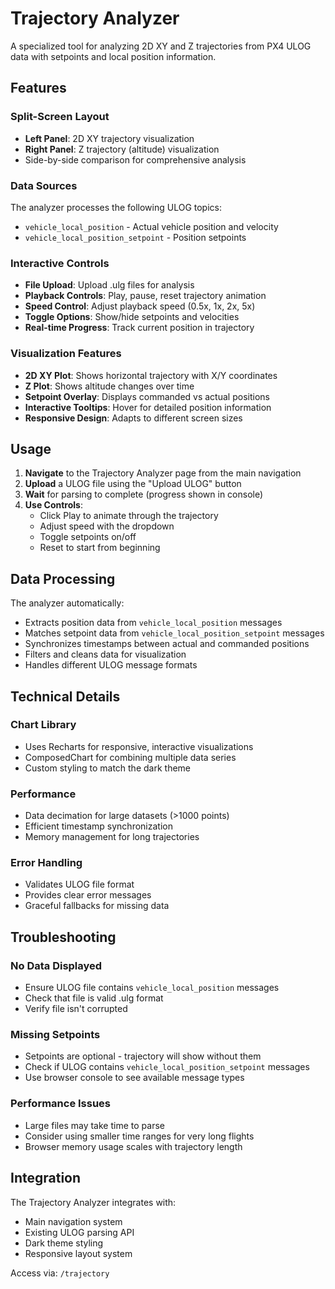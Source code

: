 # Trajectory Analyzer

A specialized tool for analyzing 2D XY and Z trajectories from PX4 ULOG data with setpoints and local position information.

## Features

### Split-Screen Layout
- **Left Panel**: 2D XY trajectory visualization
- **Right Panel**: Z trajectory (altitude) visualization
- Side-by-side comparison for comprehensive analysis

### Data Sources
The analyzer processes the following ULOG topics:
- `vehicle_local_position` - Actual vehicle position and velocity
- `vehicle_local_position_setpoint` - Position setpoints

### Interactive Controls
- **File Upload**: Upload .ulg files for analysis
- **Playback Controls**: Play, pause, reset trajectory animation
- **Speed Control**: Adjust playback speed (0.5x, 1x, 2x, 5x)
- **Toggle Options**: Show/hide setpoints and velocities
- **Real-time Progress**: Track current position in trajectory

### Visualization Features
- **2D XY Plot**: Shows horizontal trajectory with X/Y coordinates
- **Z Plot**: Shows altitude changes over time
- **Setpoint Overlay**: Displays commanded vs actual positions
- **Interactive Tooltips**: Hover for detailed position information
- **Responsive Design**: Adapts to different screen sizes

## Usage

1. **Navigate** to the Trajectory Analyzer page from the main navigation
2. **Upload** a ULOG file using the "Upload ULOG" button
3. **Wait** for parsing to complete (progress shown in console)
4. **Use Controls**:
   - Click Play to animate through the trajectory
   - Adjust speed with the dropdown
   - Toggle setpoints on/off
   - Reset to start from beginning

## Data Processing

The analyzer automatically:
- Extracts position data from `vehicle_local_position` messages
- Matches setpoint data from `vehicle_local_position_setpoint` messages
- Synchronizes timestamps between actual and commanded positions
- Filters and cleans data for visualization
- Handles different ULOG message formats

## Technical Details

### Chart Library
- Uses Recharts for responsive, interactive visualizations
- ComposedChart for combining multiple data series
- Custom styling to match the dark theme

### Performance
- Data decimation for large datasets (>1000 points)
- Efficient timestamp synchronization
- Memory management for long trajectories

### Error Handling
- Validates ULOG file format
- Provides clear error messages
- Graceful fallbacks for missing data

## Troubleshooting

### No Data Displayed
- Ensure ULOG file contains `vehicle_local_position` messages
- Check that file is valid .ulg format
- Verify file isn't corrupted

### Missing Setpoints
- Setpoints are optional - trajectory will show without them
- Check if ULOG contains `vehicle_local_position_setpoint` messages
- Use browser console to see available message types

### Performance Issues
- Large files may take time to parse
- Consider using smaller time ranges for very long flights
- Browser memory usage scales with trajectory length

## Integration

The Trajectory Analyzer integrates with:
- Main navigation system
- Existing ULOG parsing API
- Dark theme styling
- Responsive layout system

Access via: `/trajectory`
